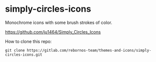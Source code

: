 # simply-circles-icons

Monochrome icons with some brush strokes of color.

https://github.com/ju1464/Simply_Circles_Icons

How to clone this repo:

```
git clone https://gitlab.com/rebornos-team/themes-and-icons/simply-circles-icons.git
```
